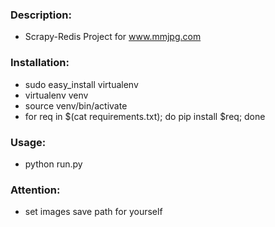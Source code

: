 ### Description:

* Scrapy-Redis Project for www.mmjpg.com

### Installation:

* sudo easy_install virtualenv
* virtualenv venv
* source venv/bin/activate
* for req in $(cat requirements.txt); do pip install $req; done

### Usage:

* python run.py

### Attention:

* set images save path for yourself


